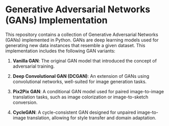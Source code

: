 # Generative Adversarial Networks (GANs) Implementation

This repository contains a collection of Generative Adversarial Networks (GANs) implemented in Python. GANs are deep learning models used for generating new data instances that resemble a given dataset. This implementation includes the following GAN variants:

1. **Vanilla GAN**: The original GAN model that introduced the concept of adversarial training.

2. **Deep Convolutional GAN (DCGAN)**: An extension of GANs using convolutional networks, well-suited for image generation tasks.

3. **Pix2Pix GAN**: A conditional GAN model used for paired image-to-image translation tasks, such as image colorization or image-to-sketch conversion.

4. **CycleGAN**: A cycle-consistent GAN designed for unpaired image-to-image translation, allowing for style transfer and domain adaptation.
